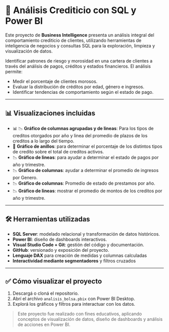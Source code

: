 # 🧮 Análisis Crediticio con SQL y Power BI

Este proyecto de **Business Intelligence** presenta un análisis integral del comportamiento crediticio de clientes, utilizando herramientas de inteligencia de negocios y consultas SQL para la exploración, limpieza y visualización de datos.

Identificar patrones de riesgo y morosidad en una cartera de clientes a través del análisis de pagos, créditos y estados financieros. El análisis permite:
- Medir el porcentaje de clientes morosos.
- Evaluar la distribución de créditos por edad, género e ingresos.
- Identificar tendencias de comportamiento según el estado de pago.

---

## 📊 Visualizaciones incluidas

- 📊 📉 **Gráfico de columnas agrupadas y de lineas**: Para los tipos de creditos otorgados por año y linea del promedio de plazos de los creditos a lo largo del tiempo.
- 🔴 **Gráfico de anillos**: para determinar el porcentaje de los distintos tipos de credito sobre el total de creditos activos.
- 📉 **Gráfico de lineas**: para ayudar a determinar el estado de pagos por año y trimestre.
- 📉 **Gráfico de columnas**: ayudar a determinar el promedio de ingresos por Genero.
- 📉 **Gráfico de columnas**: Promedio de estado de prestamos por año.
- 📉 **Gráfico de lineas**: mostrar el promedio de montos de los creditos por año y trimestre.

---

## 🛠️ Herramientas utilizadas

- **SQL Server**: modelado relacional y transformación de datos históricos.
- **Power BI**: diseño de dashboards interactivos.
- **Visual Studio Code + Git**: gestión del código y documentación.
- **GitHub**: versionado y exposición del proyecto.
- **Lenguaje DAX** para creación de medidas y columnas calculadas
- **Interactividad mediante segmentadores** y filtros cruzados

---

## ✅ Cómo visualizar el proyecto

1. Descargá o cloná el repositorio.
2. Abrí el archivo `analisis_bolsa.pbix` con Power BI Desktop.
3. Explorá los gráficos y filtros para interactuar con los datos.

> Este proyecto fue realizado con fines educativos, aplicando conceptos de visualización de datos, diseño de dashboards y análisis de acciones en Power BI.
